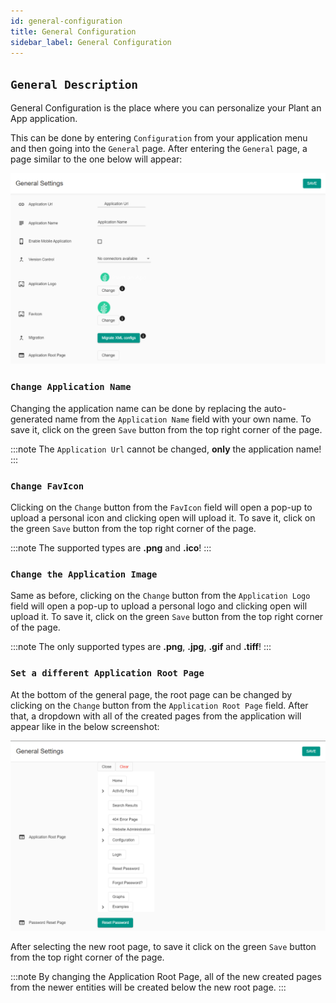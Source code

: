 ```yaml
---
id: general-configuration
title: General Configuration
sidebar_label: General Configuration
---
```


## `General Description`

General Configuration is the place where you can personalize your Plant an App application. 

This can be done by entering `Configuration` from your application menu and then going into the `General` page. After entering the `General` page, a page similar to the one below will appear:

<img src="/static/img/general-configuration.jpg" alt="General Page" />

### `Change Application Name`

Changing the application name can be done by replacing the auto-generated name from the `Application Name` field with your own name. To save it, click on the green `Save` button from the top right corner of the page.

:::note
The `Application Url` cannot be changed, **only** the application name!
:::

### `Change FavIcon`

Clicking on the `Change` button from the `FavIcon` field will open a pop-up to upload a personal icon and clicking open will upload it. To save it, click on the green `Save` button from the top right corner of the page.

:::note
The supported types are **.png** and **.ico**!
:::

### `Change the Application Image`

Same as before, clicking on the `Change` button from the `Application Logo` field will open a pop-up to upload a personal logo and clicking open will upload it. To save it, click on the green `Save` button from the top right corner of the page.

:::note
The only supported types are **.png**, **.jpg**, **.gif** and **.tiff**!
:::

### `Set a different Application Root Page`

At the bottom of the general page, the root page can be changed by clicking on the `Change` button from the `Application Root Page` field. After that, a dropdown with all of the created pages from the application will appear like in the below screenshot:

<img src="/static/img/general-configuration-app-root-page.jpg" alt="Changing Application Root Page" />

After selecting the new root page, to save it click on the green `Save` button from the top right corner of the page. 

:::note
By changing the Application Root Page, all of the new created pages from the newer entities will be created below the new root page.
:::
